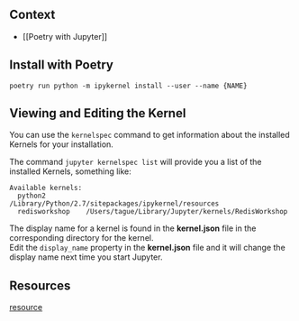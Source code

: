 

## Context
- [[Poetry with Jupyter]]

## Install with Poetry
```shell
poetry run python -m ipykernel install --user --name {NAME}
```
## Viewing and Editing the Kernel

You can use the `kernelspec` command to get information about the installed Kernels for your installation.

The command `jupyter kernelspec list` will provide you a list of the installed Kernels, something like: 

```shell
Available kernels:
  python2          /Library/Python/2.7/sitepackages/ipykernel/resources
  redisworkshop    /Users/tague/Library/Jupyter/kernels/RedisWorkshop
```

The display name for a kernel is found in the **kernel.json** file in the corresponding directory for the kernel.  
Edit the `display_name` property in the **kernel.json** file and it will change the display name next time you start Jupyter.


## Resources

[resource](https://stackoverflow.com/questions/45085233/jupyter-kernel-is-there-a-way-to-rename-them)
